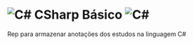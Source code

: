 # ![C#](https://img.shields.io/badge/c%23-%23239120.svg?style=for-the-badge&logo=c-sharp&logoColor=white) CSharp Básico ![C#](https://img.shields.io/badge/c%23-%23239120.svg?style=for-the-badge&logo=c-sharp&logoColor=white)
Rep para armazenar anotações dos estudos na linguagem C# 
##
